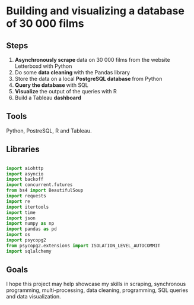 # Building and visualizing a database of 30 000 films


## Steps

1. <b> Asynchronously scrape </b> data on 30 000 films from the website Letterboxd with Python
2. Do some <b> data cleaning </b> with the Pandas library
3. Store the data on a local <b> PostgreSQL database </b> from Python
4. <b> Query the database </b> with SQL
5. <b> Visualize </b> the output of the queries with R
6. Build a Tableau <b> dashboard </b> 

## Tools

Python, PostreSQL, R and Tableau.

## Libraries

```python

import aiohttp
import asyncio
import backoff
import concurrent.futures
from bs4 import BeautifulSoup
import requests
import re
import itertools
import time
import json
import numpy as np
import pandas as pd
import os
import psycopg2
from psycopg2.extensions import ISOLATION_LEVEL_AUTOCOMMIT 
import sqlalchemy


```



## Goals

I hope this project may help showcase my skills in scraping, synchronous programming, multi-processing, data cleaning, programming, SQL queries and data visualization.